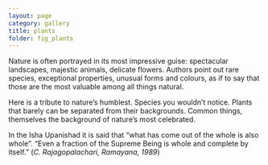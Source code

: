 ```yaml
---
layout: page
category: gallery
title: plants
folder: fig_plants
---
```


Nature is often portrayed in its most impressive guise: spectacular landscapes, majestic animals, delicate flowers. Authors point out rare species, exceptional properties, unusual forms and colours, as if to say that those are the most valuable among all things natural.

Here is a tribute to nature’s humblest. Species you wouldn’t notice. Plants that barely can be separated from their backgrounds. Common things, themselves the background of nature’s most celebrated. 

In the Isha Upanishad it is said that “what has come out of the whole is also whole”. “Even a fraction of the Supreme Being is whole and complete by itself.” (*C. Rajagopalachari, Ramayana, 1989*)
